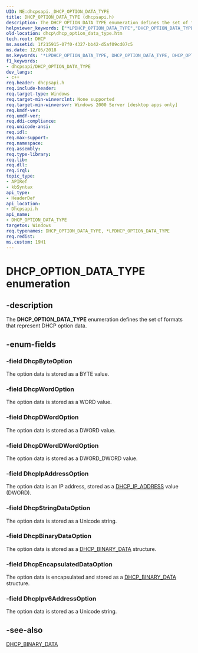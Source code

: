 ```yaml
---
UID: NE:dhcpsapi._DHCP_OPTION_DATA_TYPE
title: DHCP_OPTION_DATA_TYPE (dhcpsapi.h)
description: The DHCP_OPTION_DATA_TYPE enumeration defines the set of formats that represent DHCP option data.helpviewer_keywords: ["*LPDHCP_OPTION_DATA_TYPE","DHCP_OPTION_DATA_TYPE","DHCP_OPTION_DATA_TYPE enumeration [DHCP]","DhcpBinaryDataOption","DhcpByteOption","DhcpDWordDWordOption","DhcpDWordOption","DhcpEncapsulatedDataOption","DhcpIpAddressOption","DhcpIpv6AddressOption","DhcpStringDataOption","DhcpWordOption","LPDHCP_OPTION_DATA_TYPE","LPDHCP_OPTION_DATA_TYPE enumeration pointer [DHCP]","dhcp.dhcp_option_data_type","dhcpsapi/DHCP_OPTION_DATA_TYPE","dhcpsapi/DhcpBinaryDataOption","dhcpsapi/DhcpByteOption","dhcpsapi/DhcpDWordDWordOption","dhcpsapi/DhcpDWordOption","dhcpsapi/DhcpEncapsulatedDataOption","dhcpsapi/DhcpIpAddressOption","dhcpsapi/DhcpIpv6AddressOption","dhcpsapi/DhcpStringDataOption","dhcpsapi/DhcpWordOption","dhcpsapi/LPDHCP_OPTION_DATA_TYPE"]
old-location: dhcp\dhcp_option_data_type.htm
tech.root: DHCP
ms.assetid: 1f215915-07f0-4327-bb42-d5af09cd07c5
ms.date: 12/05/2018
ms.keywords: '*LPDHCP_OPTION_DATA_TYPE, DHCP_OPTION_DATA_TYPE, DHCP_OPTION_DATA_TYPE enumeration [DHCP], DhcpBinaryDataOption, DhcpByteOption, DhcpDWordDWordOption, DhcpDWordOption, DhcpEncapsulatedDataOption, DhcpIpAddressOption, DhcpIpv6AddressOption, DhcpStringDataOption, DhcpWordOption, LPDHCP_OPTION_DATA_TYPE, LPDHCP_OPTION_DATA_TYPE enumeration pointer [DHCP], dhcp.dhcp_option_data_type, dhcpsapi/DHCP_OPTION_DATA_TYPE, dhcpsapi/DhcpBinaryDataOption, dhcpsapi/DhcpByteOption, dhcpsapi/DhcpDWordDWordOption, dhcpsapi/DhcpDWordOption, dhcpsapi/DhcpEncapsulatedDataOption, dhcpsapi/DhcpIpAddressOption, dhcpsapi/DhcpIpv6AddressOption, dhcpsapi/DhcpStringDataOption, dhcpsapi/DhcpWordOption, dhcpsapi/LPDHCP_OPTION_DATA_TYPE'
f1_keywords:
- dhcpsapi/DHCP_OPTION_DATA_TYPE
dev_langs:
- c++
req.header: dhcpsapi.h
req.include-header: 
req.target-type: Windows
req.target-min-winverclnt: None supported
req.target-min-winversvr: Windows 2000 Server [desktop apps only]
req.kmdf-ver: 
req.umdf-ver: 
req.ddi-compliance: 
req.unicode-ansi: 
req.idl: 
req.max-support: 
req.namespace: 
req.assembly: 
req.type-library: 
req.lib: 
req.dll: 
req.irql: 
topic_type:
- APIRef
- kbSyntax
api_type:
- HeaderDef
api_location:
- Dhcpsapi.h
api_name:
- DHCP_OPTION_DATA_TYPE
targetos: Windows
req.typenames: DHCP_OPTION_DATA_TYPE, *LPDHCP_OPTION_DATA_TYPE
req.redist: 
ms.custom: 19H1
---
```


# DHCP_OPTION_DATA_TYPE enumeration


## -description


The <b>DHCP_OPTION_DATA_TYPE</b> enumeration defines the set of formats that represent DHCP  option data.


## -enum-fields




### -field DhcpByteOption

The option data is stored as a BYTE value.


### -field DhcpWordOption

The option data is stored as a WORD value.


### -field DhcpDWordOption

The option data is stored as a DWORD value.


### -field DhcpDWordDWordOption

The option data is stored as a DWORD_DWORD value.


### -field DhcpIpAddressOption

The option data is an IP address, stored as a <a href="https://docs.microsoft.com/previous-versions/windows/desktop/dhcp/dhcp-server-management-type-definitions">DHCP_IP_ADDRESS</a> value (DWORD).


### -field DhcpStringDataOption

The option data is stored as a Unicode string.


### -field DhcpBinaryDataOption

The option data is stored as a <a href="https://docs.microsoft.com/windows/desktop/api/dhcpsapi/ns-dhcpsapi-dhcp_binary_data">DHCP_BINARY_DATA</a> structure.


### -field DhcpEncapsulatedDataOption

The option data is encapsulated and stored as a <a href="https://docs.microsoft.com/windows/desktop/api/dhcpsapi/ns-dhcpsapi-dhcp_binary_data">DHCP_BINARY_DATA</a> structure.


### -field DhcpIpv6AddressOption

The option data is stored as a Unicode string.


## -see-also




<a href="https://docs.microsoft.com/windows/desktop/api/dhcpsapi/ns-dhcpsapi-dhcp_binary_data">DHCP_BINARY_DATA</a>
 

 

